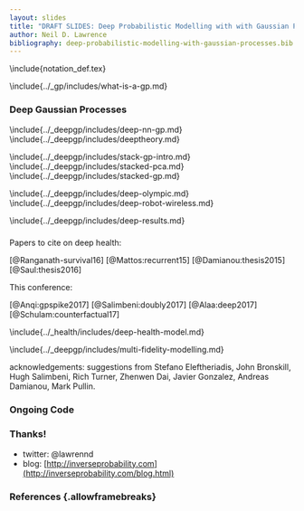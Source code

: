 ```yaml
---
layout: slides
title: "DRAFT SLIDES: Deep Probabilistic Modelling with with Gaussian Processes"
author: Neil D. Lawrence
bibliography: deep-probabilistic-modelling-with-gaussian-processes.bib
---
```


<!--Notes from Stefanos: Hey Neil, 

Just realised that there was no comment on the fact that a DGP is not a GP, only the current layer conditioned on all previous ones.

I don't know if you want to clarify that. I believe that the majority of the audience won't have that knowledge and they may leave with the wrong impression.

Although, I don't know where is the right time to introduce that in the talk.

Hope that's helpful.

Cheers,
Stefanos

Comments from Rich!


CMB samples -> Life
-->

\include{notation_def.tex}

\include{../_gp/includes/what-is-a-gp.md}


### Deep Gaussian Processes

\include{../_deepgp/includes/deep-nn-gp.md}
\include{../_deepgp/includes/deeptheory.md}

\include{../_deepgp/includes/stack-gp-intro.md}
\include{../_deepgp/includes/stacked-pca.md}
\include{../_deepgp/includes/stacked-gp.md}

\include{../_deepgp/includes/deep-olympic.md}
\include{../_deepgp/includes/deep-robot-wireless.md}

<!--\include{../_deepgp/includes/deep-step-function.md}-->

<!--\include{../_deepgp/includes/deep-loop-detection.md}-->

\include{../_deepgp/includes/deep-results.md}

###

Papers to cite on deep health:

[@Ranganath-survival16]
[@Mattos:recurrent15]
[@Damianou:thesis2015]
[@Saul:thesis2016]

This conference:

[@Anqi:gpspike2017]
[@Salimbeni:doubly2017]
[@Alaa:deep2017]
[@Schulam:counterfactual17]


\include{../_health/includes/deep-health-model.md}

\include{../_deepgp/includes/multi-fidelity-modelling.md}

acknowledgements: suggestions from Stefano  Eleftheriadis, John Bronskill, Hugh Salimbeni, Rich Turner, Zhenwen Dai, Javier Gonzalez, Andreas Damianou, Mark Pullin.

### Ongoing Code

### Thanks!

* twitter: \@lawrennd
* blog: [http://inverseprobability.com](http://inverseprobability.com/blog.html)

### References {.allowframebreaks}


